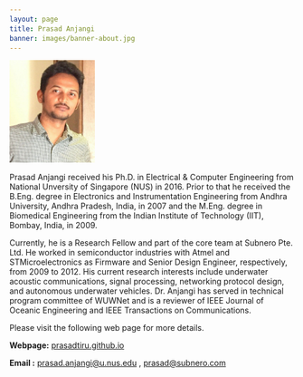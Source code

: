 ```yaml
---
layout: page
title: Prasad Anjangi
banner: images/banner-about.jpg
---
```


<div>
	<img src="/images/prasad.jpg" style="width:30%">
</div>
<div class="spacing"></div>
<p>

Prasad Anjangi received his Ph.D. in Electrical & Computer Engineering from National Unversity of Singapore (NUS) in 2016. Prior to that he received the B.Eng. degree in Electronics and Instrumentation Engineering from Andhra University, Andhra Pradesh, India, in 2007 and the M.Eng. degree in Biomedical Engineering from the Indian Institute of Technology (IIT), Bombay, India, in 2009.

Currently, he is a Research Fellow and part of the core team at Subnero Pte. Ltd. He worked in semiconductor industries with Atmel and STMicroelectronics as Firmware and Senior Design Engineer, respectively, from 2009 to 2012. His current research interests include underwater acoustic communications, signal processing, networking protocol design, and autonomous underwater vehicles.
Dr. Anjangi has served in technical program committee of WUWNet and is a reviewer of IEEE Journal of Oceanic Engineering and IEEE Transactions on Communications.
</p>
Please visit the following web page for more details.

**Webpage:** [prasadtiru.github.io ](https://prasadtiru.github.io/)

**Email  :** prasad.anjangi@u.nus.edu , prasad@subnero.com


